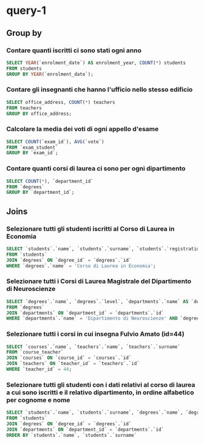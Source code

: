 <!-- 
Group by:
Contare quanti iscritti ci sono stati ogni anno
Contare gli insegnanti che hanno l'ufficio nello stesso edificio
Calcolare la media dei voti di ogni appello d'esame
Contare quanti corsi di laurea ci sono per ogni dipartimento
Joins:
Selezionare tutti gli studenti iscritti al Corso di Laurea in Economia
Selezionare tutti i Corsi di Laurea Magistrale del Dipartimento di Neuroscienze
Selezionare tutti i corsi in cui insegna Fulvio Amato (id=44)
Selezionare tutti gli studenti con i dati relativi al corso di laurea a cui sono iscritti e il relativo dipartimento, in ordine alfabetico per cognome e nome
Selezionare tutti i corsi di laurea con i relativi corsi e insegnanti
Selezionare tutti i docenti che insegnano nel Dipartimento di Matematica (54)
BONUS: Selezionare per ogni studente il numero di tentativi sostenuti per ogni esame, stampando anche il voto massimo. Successivamente, filtrare i tentativi con voto minimo 18.
-->

# query-1

## Group by

### Contare quanti iscritti ci sono stati ogni anno
```sql
SELECT YEAR(`enrolment_date`) AS enrolment_year, COUNT(*) students
FROM students
GROUP BY YEAR(`enrolment_date`);
```

### Contare gli insegnanti che hanno l'ufficio nello stesso edificio
```sql
SELECT office_address, COUNT(*) teachers
FROM teachers 
GROUP BY office_address;
```

### Calcolare la media dei voti di ogni appello d'esame
```sql
SELECT COUNT(`exam_id`), AVG(`vote`) 
FROM `exam_student` 
GROUP BY `exam_id`;
```

### Contare quanti corsi di laurea ci sono per ogni dipartimento
```sql
SELECT COUNT(*), `department_id`
FROM `degrees`
GROUP BY `department_id`;
```

## Joins

### Selezionare tutti gli studenti iscritti al Corso di Laurea in Economia
```sql
SELECT `students`.`name`, `students`.`surname`, `students`.`registration_number`, `degrees`.`name`
FROM `students`
JOIN `degrees` ON `degree_id` = `degrees`.`id`
WHERE `degrees`.`name` = 'Corso di Laurea in Economia';
```

### Selezionare tutti i Corsi di Laurea Magistrale del Dipartimento di Neuroscienze
```sql
SELECT `degrees`.`name`, `degrees`.`level`, `departments`.`name` AS `department_name`
FROM `degrees`
JOIN `departments` ON `department_id` = `departments`.`id`
WHERE `departments`.`name` = 'Dipartimento di Neuroscienze' AND `degrees`.`level` = 'Magistrale';
```

### Selezionare tutti i corsi in cui insegna Fulvio Amato (id=44)
```sql
SELECT `courses`.`name`, `teachers`.`name`, `teachers`.`surname`
FROM `course_teacher`
JOIN `courses` ON `course_id` = `courses`.`id`
JOIN `teachers` ON `teacher_id` = `teachers`.`id`
WHERE `teacher_id` = 44;
```

### Selezionare tutti gli studenti con i dati relativi al corso di laurea a cui sono iscritti e il relativo dipartimento, in ordine alfabetico per cognome e nome
```sql
SELECT `students`.`name`, `students`.`surname`, `degrees`.`name`, `degrees`.`level`, `departments`.`name`
FROM `students`
JOIN `degrees` ON `degree_id` = `degrees`.`id`
JOIN `departments` ON `department_id` = `departments`.`id`
ORDER BY `students`.`name`, `students`.`surname`
```